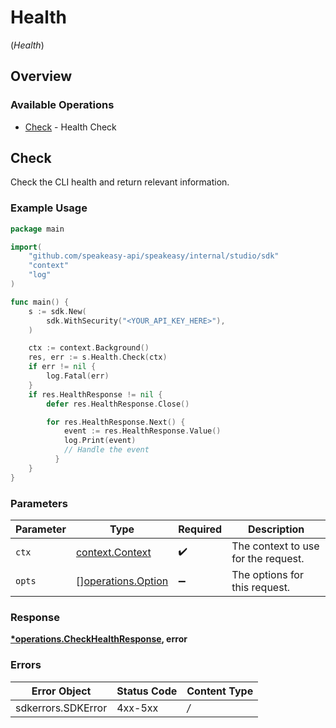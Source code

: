 # Health
(*Health*)

## Overview

### Available Operations

* [Check](#check) - Health Check

## Check

Check the CLI health and return relevant information.

### Example Usage

```go
package main

import(
	"github.com/speakeasy-api/speakeasy/internal/studio/sdk"
	"context"
	"log"
)

func main() {
    s := sdk.New(
        sdk.WithSecurity("<YOUR_API_KEY_HERE>"),
    )

    ctx := context.Background()
    res, err := s.Health.Check(ctx)
    if err != nil {
        log.Fatal(err)
    }
    if res.HealthResponse != nil {
        defer res.HealthResponse.Close()

        for res.HealthResponse.Next() {
            event := res.HealthResponse.Value()
            log.Print(event)
            // Handle the event
	      }
    }
}
```

### Parameters

| Parameter                                                | Type                                                     | Required                                                 | Description                                              |
| -------------------------------------------------------- | -------------------------------------------------------- | -------------------------------------------------------- | -------------------------------------------------------- |
| `ctx`                                                    | [context.Context](https://pkg.go.dev/context#Context)    | :heavy_check_mark:                                       | The context to use for the request.                      |
| `opts`                                                   | [][operations.Option](../../models/operations/option.md) | :heavy_minus_sign:                                       | The options for this request.                            |

### Response

**[*operations.CheckHealthResponse](../../models/operations/checkhealthresponse.md), error**

### Errors

| Error Object       | Status Code        | Content Type       |
| ------------------ | ------------------ | ------------------ |
| sdkerrors.SDKError | 4xx-5xx            | */*                |
